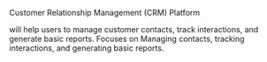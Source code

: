 Customer Relationship Management (CRM) Platform 

will help users  to manage customer contacts, track interactions, and generate basic reports. 
Focuses on Managing contacts, tracking interactions, and generating basic reports.